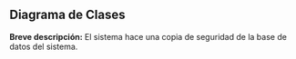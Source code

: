 ## Diagrama de Clases


**Breve descripción:** El sistema hace una copia de seguridad de la base de datos del sistema.

